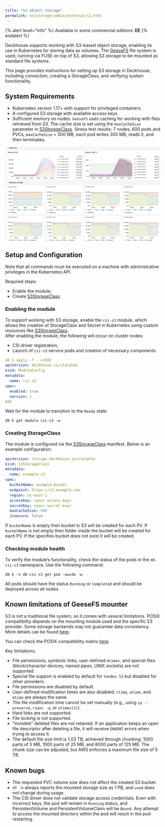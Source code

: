 ```yaml
---
title: "S3 object storage"
permalink: en/storage/admin/external/s3.html
---
```


{% alert level="info" %}
Available in some commercial editions:  **EE**
{% endalert %}

Deckhouse supports working with S3-based object storage, enabling its use in Kubernetes for storing data as volumes. The [GeeseFS](https://github.com/yandex-cloud/geesefs) file system is used, running via FUSE on top of S3, allowing S3 storage to be mounted as standard file systems.

This page provides instructions for setting up S3 storage in Deckhouse, including connection, creating a StorageClass, and verifying system functionality.

## System Requirements

- Kubernetes version 1.17+ with support for privileged containers.
- A configured S3 storage with available access keys.
- Sufficient memory on nodes. `GeeseFS` uses caching for working with files retrieved from S3. The cache size is set using the `maxCacheSize` parameter in [S3StorageClass](../../../reference/cr/s3storageclass/). Stress test results: 7 nodes, 600 pods and PVCs, `maxCacheSize` = 500 MB, each pod writes 300 MB, reads it, and then terminates.

![testresults](../../../images/storage/s3/load-test-mem.jpg)

## Setup and Configuration

Note that all commands must be executed on a machine with administrative privileges in the Kubernetes API.

Required steps:
- Enable the module;
- Create [S3StorageClass](../../../reference/cr/s3storageclass/).

### Enabling the module

To support working with S3 storage, enable the `csi-s3` module, which allows the creation of StorageClass and Secret in Kubernetes using custom resources like [S3StorageClass](../../../reference/cr/s3storageclass/).  
After enabling the module, the following will occur on cluster nodes:
- CSI driver registration;
- Launch of `csi-s3` service pods and creation of necessary components.

```yaml
d8 k apply -f - <<EOF
apiVersion: deckhouse.io/v1alpha1
kind: ModuleConfig
metadata:
  name: csi-s3
spec:
  enabled: true
  version: 1
EOF
```

Wait for the module to transition to the `Ready` state.

```shell
d8 k get module csi-s3 -w
```

### Creating StorageClass

The module is configured via the [S3StorageClass](../../../reference/cr/s3storageclass/) manifest. Below is an example configuration:

```yaml
apiVersion: storage.deckhouse.io/v1alpha1
kind: S3StorageClass
metadata:
  name: example-s3
spec:
  bucketName: example-bucket
  endpoint: https://s3.example.com
  region: us-east-1
  accessKey: <your-access-key>
  secretKey: <your-secret-key>
  maxCacheSize: 500
  insecure: false
```

If `bucketName` is empty then bucket in S3 will be created for each PV. If `bucketName` is not empty then folder inside the bucket will be created for each PV. If the specifies bucket does not exist it will be created.

### Checking module health

To verify the module’s functionality, check the status of the pods in the `d8-csi-s3` namespace. Use the following command:

```shell
d8 k -n d8-csi-s3 get pod -owide -w
```

All pods should have the status `Running` or `Completed` and should be deployed across all nodes.

## Known limitations of GeeseFS mounter

S3 is not a traditional file system, so it comes with several limitations. POSIX compatibility depends on the mounting module used and the specific S3 provider. Some storage backends may not guarantee data consistency. More details can be found [here](https://github.com/gaul/are-we-consistent-yet#observed-consistency).

You can check the POSIX compatibility matrix [here](https://github.com/yandex-cloud/geesefs#posix-compatibility-matrix).

Key limitations:

- File permissions, symbolic links, user-defined `mtimes`, and special files (block/character devices, named pipes, UNIX sockets) are not supported.
- Special file support is enabled by default for `Yandex S3` but disabled for other providers.
- File permissions are disabled by default.
- User-defined modification times are also disabled: `ctime`, `atime`, and `mtime` are always the same.
- The file modification time cannot be set manually (e.g., using `cp --preserve`, `rsync -a`, or `utimes(2)`).
- Hard links are not supported.
- File locking is not supported.
- "Invisible" deleted files are not retained. If an application keeps an open file descriptor after deleting a file, it will receive `ENOENT` errors when trying to access it.
- The default file size limit is 1.03 TB, achieved through chunking: 1000 parts of 5 MB, 1000 parts of 25 MB, and 8000 parts of 125 MB. The chunk size can be adjusted, but AWS enforces a maximum file size of 5 TB.

## Known bugs

- The requested PVC volume size does not affect the created S3 bucket.
- `df -h` always reports the mounted storage size as 1 PB, and `used` does not change during usage.
- The CSI driver does not validate storage access credentials. Even with incorrect keys, the pod will remain in `Running` status, and PersistentVolume and PersistentVolumeClaim will be `Bound`. Any attempt to access the mounted directory within the pod will result in the pod restarting.
